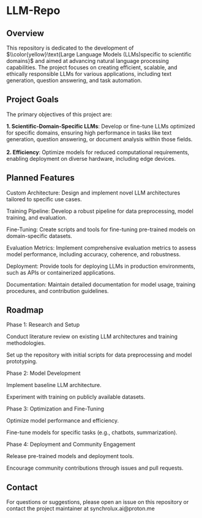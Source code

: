 # LLM-Repo
<h2> Overview </h2>

This repository is dedicated to the development of $\\color{yellow}\text{Large Language Models (LLMs)specific to scientific domains}$ and aimed at advancing natural language processing capabilities. The project focuses on creating efficient, scalable, and ethically responsible LLMs for various applications, including text generation, question answering, and task automation.

<h2> Project Goals </h2>

The primary objectives of this project are:

<!--Model Development: Build LLMs from scratch or fine-tune existing models to achieve state-of-the-art performance in natural language understanding and generation.-->
<b>1. Scientific-Domain-Specific LLMs</b>: Develop or fine-tune LLMs optimized for specific domains, ensuring high performance in tasks like text generation, question answering, or document analysis within those fields.<br /><br />
<b>2. Efficiency</b>: Optimize models for reduced computational requirements, enabling deployment on diverse hardware, including edge devices.
<!--Open Collaboration: Foster a community-driven approach by sharing code, datasets, and research findings (where applicable).-->

<h2> Planned Features </h2>

Custom Architecture: Design and implement novel LLM architectures tailored to specific use cases.

Training Pipeline: Develop a robust pipeline for data preprocessing, model training, and evaluation.

Fine-Tuning: Create scripts and tools for fine-tuning pre-trained models on domain-specific datasets.

Evaluation Metrics: Implement comprehensive evaluation metrics to assess model performance, including accuracy, coherence, and robustness.

Deployment: Provide tools for deploying LLMs in production environments, such as APIs or containerized applications.

Documentation: Maintain detailed documentation for model usage, training procedures, and contribution guidelines.

<h2> Roadmap </h2>
Phase 1: Research and Setup

Conduct literature review on existing LLM architectures and training methodologies.

Set up the repository with initial scripts for data preprocessing and model prototyping.

Phase 2: Model Development

Implement baseline LLM architecture.

Experiment with training on publicly available datasets.

Phase 3: Optimization and Fine-Tuning

Optimize model performance and efficiency.

Fine-tune models for specific tasks (e.g., chatbots, summarization).

Phase 4: Deployment and Community Engagement

Release pre-trained models and deployment tools.

Encourage community contributions through issues and pull requests.

 
<h2> Contact </h2>
For questions or suggestions, please open an issue on this repository or contact the project maintainer at synchrolux.ai@proton.me

